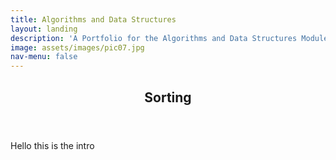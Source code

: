 ```yaml
---
title: Algorithms and Data Structures
layout: landing
description: 'A Portfolio for the Algorithms and Data Structures Module'
image: assets/images/pic07.jpg
nav-menu: false
---
```


<script src="https://cdn.jsdelivr.net/npm/p5@1.7.0/lib/p5.js"></script>
<script type= "module" src="{% link assets/js/algodat/index.js %}"></script>

<div id="main">

<section id="sorting">
<div class="inner">
<header class="major">
<h2>Sorting</h2>
</header>
<p>
Hello this is the intro
</p>
</div>  
</section>

<!-- Example -->
<!-- https://www.toptal.com/developers/sorting-algorithms -->

<section id="two" class="spotlights">
	<section style="flex-direction: row-reverse;">
		<!-- <a href="generic.html" class="image"> -->
        <!-- <script type= "module" src="{% link assets/js/algodat/selectionSort.js %}">
        </script> -->
        <!-- <div id="canvas-container"> -->
        <div class ="content" style="width: 40%;">
			<div style="position: relative; width: 100%; height: 100%;">
			<div id="canvas-selection-sort" class="inner" style="position: relative; height: 100%;" data-position="center center"></div>
			<div id="button-container-selection-sort" style="top: 0;width: 100%; height: 100%; position: absolute; display: flex; align-items: center; justify-content: center;"></div>
			</div>
        </div>
        <!-- </div> -->
			<!-- <img src="{% link assets/images/pic08.jpg %}" alt="" data-position="center center" /> -->
		<!-- </a> -->
		<div class="content">
			<div class="inner">
				<header class="major">
					<h3>Selection Sort</h3>
				</header>
				<p>Selection sort is.. lorem ipsum dolor sit ametSelection sort is.. lorem ipsum dolor sit ametSelection sort is.. lorem ipsum dolor sit ametSelection sort is.. lorem ipsum dolor sit ametSelection sort is.. lorem ipsum dolor sit ametSelection sort is.. lorem ipsum dolor sit ametSelection sort is.. lorem ipsum dolor sit ametSelection sort is.. lorem ipsum dolor sit ametSelection sort is.. lorem ipsum dolor sit ametSelection sort is.. lorem ipsum dolor sit ametSelection sort is.. lorem ipsum dolor sit ametSelection sort is.. lorem ipsum dolor sit amet</p>
			</div>
		</div>
	</section>
	<section style="flex-direction: row;">
		<div class="content">
		<div class="inner">
		<header class="major">
					<h4>Time Complexity</h4>
				</header>
		</div>
		</div>
		<div class="content" style="width: 40%;">
		<script src="https://gist.github.com/FabianVolkers/07767313f3342ae1d3a68de61aa11b69.js"></script>
		</div>
	</section>
	<section style="flex-direction: row-reverse;">
		<!-- <a href="generic.html" class="image"> -->
        <!-- <script src="{% link assets/js/algodat/insertionSort.js %}">
        </script> -->
        <!-- <div id="canvas-container"> -->
        <div class ="content" style="width: 40%;">
			<div style="position: relative; width: 100%; height: 100%">
			<div id="canvas-insertion-sort" class="inner" style="position: relative; height: 100%" data-position="center center"></div>
			<div id="button-container-insertion-sort" style="top: 0;width: 100%; height: 100%; position: absolute; display: flex; align-items: center; justify-content: center"></div>
			</div>
        </div>
        <!-- </div> -->
			<!-- <img src="{% link assets/images/pic08.jpg %}" alt="" data-position="center center" /> -->
		<!-- </a> -->
		<div class="content">
			<div class="inner">
				<header class="major">
					<h3>Insertion Sort</h3>
				</header>
				<p>Selection sort is.. lorem ipsum dolor sit ametSelection sort is.. lorem ipsum dolor sit ametSelection sort is.. lorem ipsum dolor sit ametSelection sort is.. lorem ipsum dolor sit ametSelection sort is.. lorem ipsum dolor sit ametSelection sort is.. lorem ipsum dolor sit ametSelection sort is.. lorem ipsum dolor sit ametSelection sort is.. lorem ipsum dolor sit ametSelection sort is.. lorem ipsum dolor sit ametSelection sort is.. lorem ipsum dolor sit ametSelection sort is.. lorem ipsum dolor sit ametSelection sort is.. lorem ipsum dolor sit amet</p>
			</div>
		</div>
	</section>
	<section>
		<div class="content">
		<script src="https://gist.github.com/FabianVolkers/a81c197520a895e93a9da6af9be483c9.js"></script>
		</div>
	</section>
	<section style="flex-direction: row-reverse;">
		<!-- <a href="generic.html" class="image"> -->
        <!-- <script src="{% link assets/js/algodat/insertionSort.js %}">
        </script> -->
        <!-- <div id="canvas-container"> -->
        <div class ="content" style="width: 40%;">
			<div style="position: relative; width: 100%; height: 100%">
			<div id="canvas-bubble-sort" class="inner" style="position: relative; height: 100%" data-position="center center"></div>
			<div id="button-container-bubble-sort" style="top: 0;width: 100%; height: 100%; position: absolute; display: flex; align-items: center; justify-content: center"></div>
			</div>
        </div>
        <!-- </div> -->
			<!-- <img src="{% link assets/images/pic08.jpg %}" alt="" data-position="center center" /> -->
		<!-- </a> -->
		<div class="content">
			<div class="inner">
				<header class="major">
					<h3>Bubble Sort</h3>
				</header>
				<p>Selection sort is.. lorem ipsum dolor sit ametSelection sort is.. lorem ipsum dolor sit ametSelection sort is.. lorem ipsum dolor sit ametSelection sort is.. lorem ipsum dolor sit ametSelection sort is.. lorem ipsum dolor sit ametSelection sort is.. lorem ipsum dolor sit ametSelection sort is.. lorem ipsum dolor sit ametSelection sort is.. lorem ipsum dolor sit ametSelection sort is.. lorem ipsum dolor sit ametSelection sort is.. lorem ipsum dolor sit ametSelection sort is.. lorem ipsum dolor sit ametSelection sort is.. lorem ipsum dolor sit amet</p>
			</div>
		</div>
	</section>
	<section>
		<div class="content">
		<script src="https://gist.github.com/FabianVolkers/40bbbebdb4c6903bb0637665af4df4ef.js"></script>
		</div>
	</section>
</section>


<p></p>




</div>